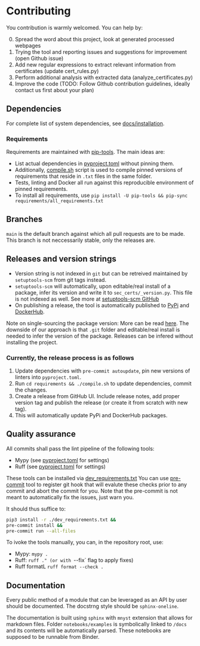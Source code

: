 # Contributing

You contribution is warmly welcomed. You can help by:

 0. Spread the word about this project, look at generated processed webpages
 1. Trying the tool and reporting issues and suggestions for improvement (open Github issue)
 2. Add new regular expressions to extract relevant information from certificates (update cert_rules.py)
 3. Perform additional analysis with extracted data (analyze_certificates.py)
 3. Improve the code (TODO: Follow Github contribution guidelines, ideally contact us first about your plan)

## Dependencies

For complete list of system dependencies, see [docs/installation](https://seccerts.org/docs/installation.html).

### Requirements

Requirements are maintained with [pip-tools](https://github.com/jazzband/pip-tools). The main ideas are:
- List actual dependencies in [pyproject.toml](https://github.com/crocs-muni/sec-certs/blob/main/pyproject.toml) without pinning them.
- Additionally, [compile.sh](https://github.com/crocs-muni/sec-certs/blob/main/requirements/compile.sh) script is used to compile pinned versions of requirements that reside in `.txt` files in the same folder.
- Tests, linting and Docker all run against this reproducible environment of pinned requirements.
- To install all requirements, use `pip install -U pip-tools && pip-sync requirements/all_requirements.txt`

## Branches

`main` is the default branch against which all pull requests are to be made. This branch is not neccessarily stable, only the releases are.

## Releases and version strings

- Version string is not indexed in `git` but can be retreived maintained by `setuptools-scm` from git tags instead.
- `setuptools-scm` will automatically, upon editable/real install of a package, infer its version and write it to `sec_certs/_version.py`. This file is not indexed as well. See more at [setuptools-scm GitHub](https://github.com/pypa/setuptools_scm)
- On publishing a release, the tool is automatically published to [PyPi](https://pypi.org/project/sec-certs/) and [DockerHub](https://hub.docker.com/repository/docker/seccerts/sec-certs).

Note on single-sourcing the package version: More can be read [here](https://packaging.python.org/en/latest/guides/single-sourcing-package-version/). The downside of our approach is that `.git` folder and editable/real install is needed to infer the version of the package. Releases can be infered without installing the project.

### Currently, the release process is as follows

1. Update dependencies with `pre-commit autoupdate`, pin new versions of linters into `pyproject.toml`.
2. Run `cd requirements && ./compile.sh` to update dependencies, commit the changes.
5. Create a release from GitHub UI. Include release notes, add proper version tag and publish the release (or create it from scratch with new tag).
6. This will automatically update PyPi and DockerHub packages.

## Quality assurance

All commits shall pass the lint pipeline of the following tools:

- Mypy (see [pyproject.toml](https://github.com/crocs-muni/sec-certs/blob/main/pyproject.toml) for settings)
- Ruff (see [pyproject.toml](https://github.com/crocs-muni/sec-certs/blob/main/pyproject.toml) for settings)

These tools can be installed via [dev_requirements.txt](https://github.com/crocs-muni/sec-certs/blob/main/requirements/dev_requirements.txt) You can use [pre-commit](https://pre-commit.com/) tool to register git hook that will evalute these checks prior to any commit and abort the commit for you. Note that the pre-commit is not meant to automatically fix the issues, just warn you.

It should thus suffice to:

```bash
pip3 install -r ./dev_requirements.txt &&
pre-commit install &&
pre-commit run --all-files
```

To ivoke the tools manually, you can, in the repository root, use:
- Mypy: `mypy .`
- Ruff: `ruff ." (or with `--fix` flag to apply fixes)
- Ruff formatL `ruff format --check .`

## Documentation

Every public method of a module that can be leveraged as an API by user should be documented. The docstrng style should
be `sphinx-oneline`.

The documentation is built using `sphinx` with `mnyst` extension that allows for markdown files. Folder `notebooks/examples` is symbolically linked to `/docs` and its contents will be automatically parsed. These notebooks are supposed to be runnable from Binder.

